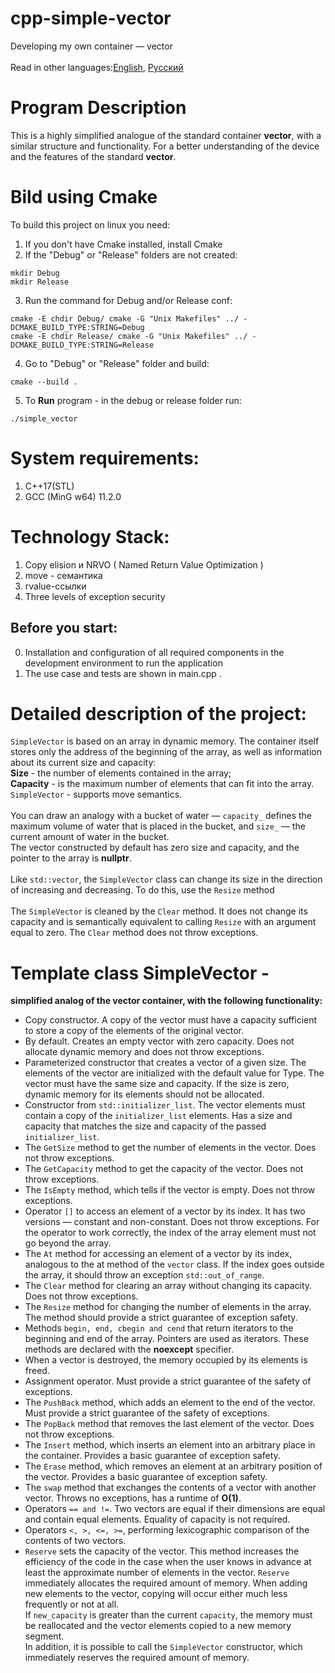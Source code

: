 # cpp-simple-vector
Developing my own container — vector<br>
<br>
Read in other languages:[English](README.md), [Русский](README.RUS.md)<br>

# Program Description
This is a highly simplified analogue of the standard container **vector**, with a similar structure and functionality. For a better understanding of the device and the features of the standard **vector**.

# Bild using Cmake
To build this project on linux you need:<br>
1) If you don't have Cmake installed, install Cmake<br>
2) If the "Debug" or "Release" folders are not created:<br>

```
mkdir Debug
mkdir Release
```
3) Run the command for Debug and/or Release conf:<br>

```
cmake -E chdir Debug/ cmake -G "Unix Makefiles" ../ -DCMAKE_BUILD_TYPE:STRING=Debug
cmake -E chdir Release/ cmake -G "Unix Makefiles" ../ -DCMAKE_BUILD_TYPE:STRING=Release 
```
4) Go to "Debug" or "Release" folder and build:<br>

```
cmake --build .
```

5) To **Run** program - in the debug or release folder run:<br>

```
./simple_vector
```
# System requirements:
  1. C++17(STL)
  2. GCC (MinG w64) 11.2.0  

# Technology Stack:
  1. Copy elision и NRVO ( Named Return Value Optimization )
  2. move - семантика
  3. rvalue-ссылки
  4. Three levels of exception security<br>

## Before you start:
  0. Installation and configuration of all required components in the development environment to run the application<br>
  1. The use case and tests are shown in main.cpp .<br>

# Detailed description of the project:
`SimpleVector` is based on an array in dynamic memory. The container itself stores only the address of the beginning of the array, as well as information about its current size and capacity:<br>
 **Size** - the number of elements contained in the array;<br>
 **Capacity** - is the maximum number of elements that can fit into the array.<br>
`SimpleVector` - supports move semantics.<br>
<br>
You can draw an analogy with a bucket of water — `capacity_` defines the maximum volume of water that is placed in the bucket, and `size_` — the current amount of water in the bucket.<br>
The vector constructed by default has zero size and capacity, and the pointer to the array is **nullptr**.<br>
<br>
Like `std::vector`, the `SimpleVector` class can change its size in the direction of increasing and decreasing. To do this, use the `Resize` method<br>
<br>
The `SimpleVector` is cleaned by the `Clear` method. It does not change its capacity and is semantically equivalent to calling `Resize` with an argument equal to zero. The `Clear` method does not throw exceptions.<br>
# Template class SimpleVector<Type> - 
**simplified analog of the vector container, with the following functionality:**<br>
 - Copy constructor. A copy of the vector must have a capacity sufficient to store a copy of the elements of the original vector.<br>
 - By default. Creates an empty vector with zero capacity. Does not allocate dynamic memory and does not throw exceptions.<br>
 - Parameterized constructor that creates a vector of a given size. The elements of the vector are initialized with the default value for Type. The vector must have the same size and capacity. If the size is zero, dynamic memory for its elements should not be allocated.<br>
 - Constructor from `std::initializer_list`. The vector elements must contain a copy of the `initializer_list` elements. Has a size and capacity that matches the size and capacity of the passed `initializer_list`.<br>
 - The `GetSize` method to get the number of elements in the vector. Does not throw exceptions.<br>
 - The `GetCapacity` method to get the capacity of the vector. Does not throw exceptions.<br>
 - The `IsEmpty` method, which tells if the vector is empty. Does not throw exceptions.<br>
 - Operator `[]` to access an element of a vector by its index. It has two versions — constant and non-constant. Does not throw exceptions. For the operator to work correctly, the index of the array element must not go beyond the array.<br>
 - The `At` method for accessing an element of a vector by its index, analogous to the at method of the `vector` class. If the index goes outside the array, it should throw an exception `std::out_of_range`.<br>
 - The `Clear` method for clearing an array without changing its capacity. Does not throw exceptions.<br>
 - The `Resize` method for changing the number of elements in the array. The method should provide a strict guarantee of exception safety.<br>
 - Methods `begin, end, cbegin and cend` that return iterators to the beginning and end of the array. Pointers are used as iterators. These methods are declared with the **noexcept** specifier.<br>
 - When a vector is destroyed, the memory occupied by its elements is freed.<br>
 - Assignment operator. Must provide a strict guarantee of the safety of exceptions.<br>
 - The `PushBack` method, which adds an element to the end of the vector. Must provide a strict guarantee of the safety of exceptions.<br>
 - The `PopBack` method that removes the last element of the vector. Does not throw exceptions.<br>
 - The `Insert` method, which inserts an element into an arbitrary place in the container. Provides a basic guarantee of exception safety.<br>
 - The `Erase` method, which removes an element at an arbitrary position of the vector. Provides a basic guarantee of exception safety.<br>
 - The `swap` method that exchanges the contents of a vector with another vector. Throws no exceptions, has a runtime of **O(1)**.<br>
 - Operators `== and !=`. Two vectors are equal if their dimensions are equal and contain equal elements. Equality of capacity is not required.<br>
 - Operators `<, >, <=, >=`, performing lexicographic comparison of the contents of two vectors.
 - `Reserve` sets the capacity of the vector. This method increases the efficiency of the code in the case when the user knows in advance at least the approximate number of elements in the vector. `Reserve` immediately allocates the required amount of memory. When adding new elements to the vector, copying will occur either much less frequently or not at all.<br>
If `new_capacity` is greater than the current `capacity`, the memory must be reallocated and the vector elements copied to a new memory segment.<br>
In addition, it is possible to call the `SimpleVector` constructor, which immediately reserves the required amount of memory.<br>
